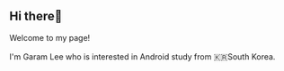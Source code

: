 ## Hi there👋

Welcome to my page!<br></br>
I'm Garam Lee who is interested in Android study from 🇰🇷South Korea.
<br></br>


